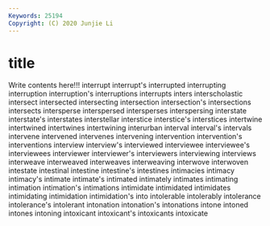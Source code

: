 ```yaml
---
Keywords: 25194
Copyright: (C) 2020 Junjie Li
---
```


# title

Write contents here!!!
interrupt 
interrupt's 
interrupted 
interrupting 
interruption 
interruption's 
interruptions 
interrupts
inters 
interscholastic 
intersect 
intersected 
intersecting 
intersection 
intersection's 
intersections 
intersects 
intersperse
interspersed 
intersperses 
interspersing 
interstate 
interstate's 
interstates 
interstellar 
interstice 
interstice's 
interstices
intertwine 
intertwined 
intertwines 
intertwining 
interurban 
interval 
interval's 
intervals 
intervene 
intervened
intervenes 
intervening 
intervention 
intervention's 
interventions 
interview 
interview's 
interviewed 
interviewee 
interviewee's
interviewees 
interviewer 
interviewer's 
interviewers 
interviewing 
interviews 
interweave 
interweaved 
interweaves 
interweaving
interwove 
interwoven 
intestate 
intestinal 
intestine 
intestine's 
intestines 
intimacies 
intimacy 
intimacy's
intimate 
intimate's 
intimated 
intimately 
intimates 
intimating 
intimation 
intimation's 
intimations 
intimidate
intimidated 
intimidates 
intimidating 
intimidation 
intimidation's 
into 
intolerable 
intolerably 
intolerance 
intolerance's
intolerant 
intonation 
intonation's 
intonations 
intone 
intoned 
intones 
intoning 
intoxicant 
intoxicant's
intoxicants 
intoxicate 

